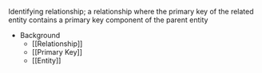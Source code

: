 Identifying relationship; a relationship where the primary key of the related entity contains a primary key component of the parent entity

- Background
	- [[Relationship]]
	- [[Primary Key]]
	- [[Entity]]